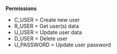 **Permissions**
- C_USER = Create new user
- R_USER = Get user(s) data
- U_USER = Update user data
- D_USER = Delete user
- U_PASSWORD = Update user password